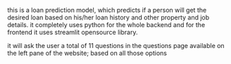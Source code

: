 this is a loan prediction model, which predicts if a person will get the desired loan based on his/her loan history and other property and job details.
it completely uses python for the whole backend and for the frontend it uses streamlit opensource library.

it will ask the user a total of 11 questions in the questions page available on the left pane of the website; based on all those options 
